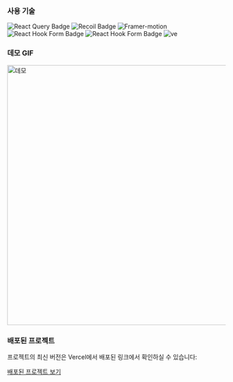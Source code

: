 

### 사용 기술

<div>
<img src="https://img.shields.io/badge/react--query-FF4154?style=flat-square&logo=reactquery&logoColor=white" alt="React Query Badge" />
<img src="https://img.shields.io/badge/recoil-357DFF?style=flat-square&logo=recoil&logoColor=white" alt="Recoil Badge"  />
<img src="https://img.shields.io/badge/framer--motion-00C2FF?style=flat-square&logo=framer&logoColor=white" alt="Framer-motion" />
<img src="https://img.shields.io/badge/react--hook--form-EC5990?style=flat-square&logo=react&logoColor=white" alt="React Hook Form Badge" />
<img src="https://img.shields.io/badge/create--Browser--Router-009120?style=flat-square&logo=reactrouter&logoColor=white" alt="React Hook Form Badge" />
<img src="https://img.shields.io/badge/vercel-5282FE?style=flat-square&logo=vercel&logoColor=white" alt="ve" />
</div>


### 데모 GIF

<img src="./assets/netflix.gif" alt="데모" width="600"/>



### 배포된 프로젝트

프로젝트의 최신 버전은 Vercel에서 배포된 링크에서 확인하실 수 있습니다:

[배포된 프로젝트 보기](https://netflix-react-two-ivory.vercel.app/)


